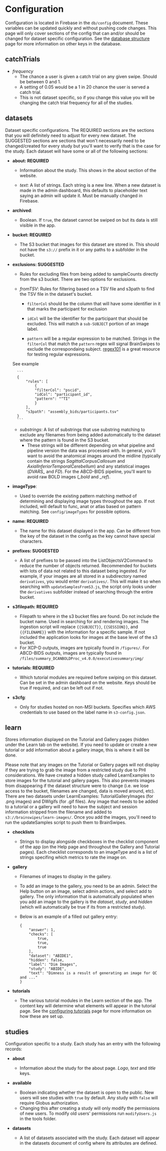 # Configuration

Configuration is located in Firebase in the `db/config` document. These variables can be updated quickly and without pushing code changes. This page will only cover sections of the config that can and/or should be changed for dataset specific configuration. See the [database structure](database.md) page for more information on other keys in the database. 

## catchTrials
- *frequency*
    - The chance a user is given a catch trial on any given swipe. Should be between 0 and 1. 
    - A setting of 0.05 would be a 1 in 20 chance the user is served a catch trial.
    - This is not dataset specific, so if you change this value you will be changing the catch trial frequency for all of the studies.

## datasets
Dataset specific configurations. The REQUIRED sections are the sections that you will definitely need to adjust for every new dataset. The SUGGESTED sections are sections that won't necessarily need to be changed/created for every study but you'll want to verify that is the case for the study. Each dataset will have some or all of the following sections: 

- **about: REQUIRED**  
    - Information about the study. This shows in the about section of the website. 

    - *text*:
    A list of strings. Each string is a new line. When a new dataset is made in the admin dashboard, this defaults to placeholder text saying an admin will update it. Must be manually changed in Firebase.

- **archived**: 
    - Boolean. If `true`, the dataset cannot be swiped on but its data is still visible in the app.

- **bucket: REQUIRED** 
    - The S3 bucket that images for this dataset are stored in. This should not have the `s3://` prefix in it or any paths to a subfolder in the bucket. 

- **exclusions: SUGGESTED** 
    - Rules for excluding files from being added to sampleCounts directly from the s3 bucket. There are two options for exclusions.

    - *fromTSV*: Rules for filtering based on a TSV file and s3path to find the TSV file in the dataset's bucket.
        - `filterCol` should be the column that will have some identifier in it that marks the participant for exclusion

        - `idCol` will be the identifier for the participant that should be excluded. This will match a `sub-SUBJECT` portion of an image label.

        - `pattern` will be a regular expression to be matched. Strings in the `filterCol` that match the `pattern` regex will signal BrainSwipes to exclude the correspondaing subject. [regex101](https://regex101.com/) is a great resource for testing regular expressions.

    See example

        ```
        {
            "rules": [
                {
                "filterCol": "pscid",
                "idCol": "participant_id",
                "pattern": "^TI"
                }
            ],
            "s3path": "assembly_bids/participants.tsv"
        }
        ```

    - *substrings*: A list of substrings that use substring matching to exclude any filenames from being added automatically to the dataset where the pattern is found in the S3 bucket.
        - These strings will be different depending on what pipeline and pipeline version the data was processed with. In general, you'll want to avoid the anatomical images around the midline (typically contain the strings *SagittalCorpusCallosum* and *AxialInferiorTemporalCerebellum*) and any statistical images (*DVARS_* and *FD*). For the ABCD-BIDS pipeline, you'll want to avoid raw BOLD images (*_bold* and *_ref*).

- **imageType**: 
    - Used to override the existing pattern matching method of determining and displaying image types throughout the app. If not included, will default to func, anat or atlas based on pattern matching. See `config/imageTypes` for possible options.

- **name: REQUIRED** 
    - The name for this dataset displayed in the app. Can be different from the key of the dataset in the config as the key cannot have special characters. 

- **prefixes: SUGGESTED**
    - A list of prefixes to be passed into the ListObjectsV2Command to reduce the number of objects returned. Recommended for buckets with lots of data not related to this dataset being ingested. For example, if your images are all stored in a subdirectory named `derivatives`, you would enter `derivatives/`. This will make it so when searching with `updateSamplesFromS3.js`, the script only looks under the `derivatives` subfolder instead of searching through the entire bucket. 

- **s3filepath: REQUIRED**
    - Filepath to where in the s3 bucket files are found. Do not include the bucket name. Used in searching for and rendering images. The ingestion script will replace `{{SUBJECT}}`, `{{SESSION}}`, and `{{FILENAME}}` with the information for a specific sample. If not included the application looks for images at the base level of the s3 bucket. 
    - For XCP-D outputs, images are typically found in `/figures/`. For ABCD-BIDS outputs, images are typically found in `/files/summary_DCANBOLDProc_v4.0.0/executivesummary/img/`

- **tutorials: REQUIRED** 
    - Which tutorial modules are required before swiping on this dataset. Can be set in the admin dashboard on the website. Keys should be true if required, and can be left out if not.

- **s3cfg**:
    - Only for studies hosted on non-MSI buckets. Specifies which AWS credentials to use based on the label name in `s3-config.json`.

## learn
Stores information displayed on the Tutorial and Gallery pages (hidden under the Learn tab on the website). If you need to update or create a new tutorial or add information about a gallery image, this is where it will be done. 

Please note that any images on the Tutorial or Gallery pages will not display if they are trying to grab the image from a restricted study due to PHI considerations. We have created a hidden study called LearnExamples to store images for the tutorial and gallery pages. This also prevents images from disappearing if the dataset structure were to change (i.e. we lose access to the bucket, filenames are changed, data is moved around, etc). There are two datasets under LearnExamples: TutorialGalleryImages (for .png images) and DWIgifs (for .gif files). Any image that needs to be added to a tutorial or a gallery will need to have the subject and session information stripped from the filename and added to `s3://brainswipes/learn-images/`. Once you add the images, you'll need to run the updateSamples script to push them to BrainSwipes. 

- **checklists**
    - Strings to display alongside checkboxes in the checklist component of the app (on the Help page and throughout the Gallery and Tutorial pages). Each checklist corresponds to an imageType and is a list of strings specifing which metrics to rate the image on.

- **gallery**
    - Filenames of images to display in the gallery. 
    - To add an image to the gallery, you need to be an admin. Select the Help button on an image, select admin actions, and select add to gallery. The only information that is automatically populated when you add an image to the gallery is the *dataset*, *study*, and *hidden* (which will automatically be true if its from a restricted study). 

    - Below is an example of a filled out gallery entry:

        ```
        {
            "answer": 1,
            "checks": [
                true,
                true,
                true
            ],
            "dataset": "ABIDE1",
            "hidden": false,
            "label": "Dim Images",
            "study": "ABIDE",
            "text": "Dimness is a result of generating an image for QC and ..."
        }
        ```

- **tutorials**

    - The various tutorial modules in the Learn section of the app. The content key will determine what elements will appear in the tutorial page. See the [configuring tutorials](tutorials.md) page for more information on how these are set up.

## studies
    
Configuration specific to a study. Each study has an entry with the following records:

- **about**

    - Information about the study for the about page. *Logo*, *text* and *title* keys.

- **available**

    - Boolean indicating whether the dataset is open to the public. New users will see studies with `true` by default. Any study with `false` will require Globus authorization.
    - Changing this after creating a study will only modify the permissions of new users. To modify old users' permissions run `modifyUsers.js` in the tools folder.

- **datasets**

    - A list of datasets associated with the study. Each dataset will appear in the datasets document of config where its attributes are defined.
